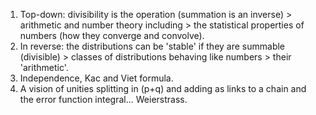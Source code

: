 1. Top-down:
divisibility is the operation (summation is an inverse) > 
arithmetic and number theory including > 
the statistical properties of numbers (how they converge and convolve).
2. In reverse:
the distributions can be 'stable' if they are summable (divisible) >
classes of distributions behaving like numbers >
their 'arithmetic'.
3. Independence, Kac and Viet formula.
4. A vision of unities splitting in (p+q) and adding as links to a chain and the error function integral... Weierstrass.
